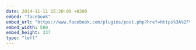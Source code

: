 ```yaml
---
date: 2014-11-11 15:20:09 +0200
embed: "facebook"
embed_url: "https://www.facebook.com/plugins/post.php?href=https%3A%2F%2Fwww.facebook.com%2Fphoto.php%3Ffbid%3D747769891926926%26set%3Da.618345881535995.1073741827.100000817666251%26type%3D3&width=500"
embed_width: 500
embed_height: 337
type: "left"
---
```

